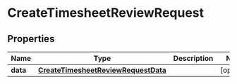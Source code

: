 

# CreateTimesheetReviewRequest


## Properties

| Name | Type | Description | Notes |
|------------ | ------------- | ------------- | -------------|
|**data** | [**CreateTimesheetReviewRequestData**](CreateTimesheetReviewRequestData.md) |  |  [optional] |



